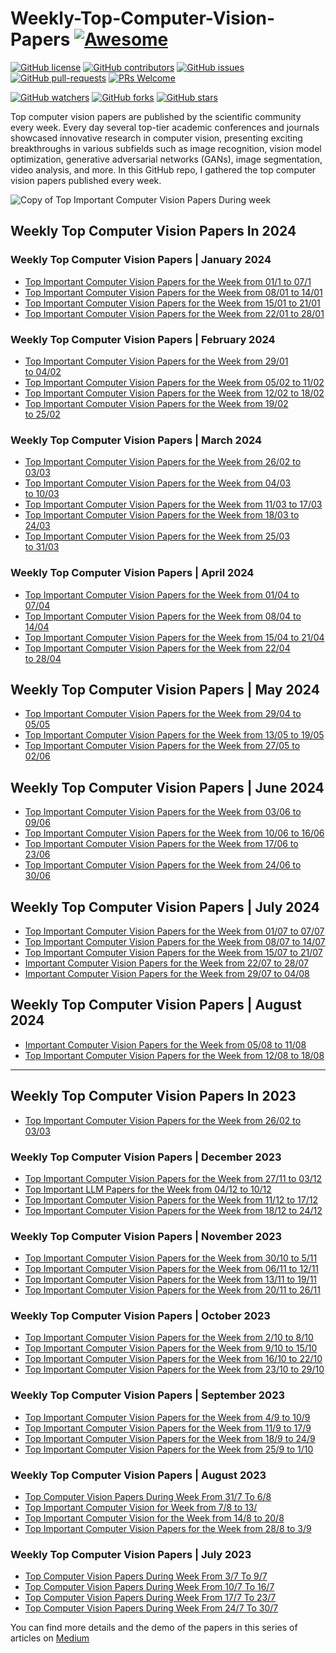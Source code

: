 # Weekly-Top-Computer-Vision-Papers [![Awesome](https://awesome.re/badge.svg)](https://awesome.re)

[![GitHub license](https://img.shields.io/github/license/youssefHosni/Weekly-Top-Computer-Vision-Papers.svg)](https://github.com/youssefHosni/Weekly-Top-Computer-Vision-Papers/blob/master/LICENSE)
[![GitHub contributors](https://img.shields.io/github/contributors/youssefHosni/Weekly-Top-Computer-Vision-Papers.svg)](https://GitHub.com/youssefHosni/Weekly-Top-Computer-Vision-Papers/graphs/contributors/)
[![GitHub issues](https://img.shields.io/github/issues/youssefHosni/Weekly-Top-Computer-Vision-Papers.svg)](https://GitHub.com/youssefHosni/Weekly-Top-Computer-Vision-Papers/issues/)
[![GitHub pull-requests](https://img.shields.io/github/issues-pr/youssefHosni/Weekly-Top-Computer-Vision-Papers.svg)](https://GitHub.com/youssefHosni/Weekly-Top-Computer-Vision-Papers/pulls/)
[![PRs Welcome](https://img.shields.io/badge/PRs-welcome-brightgreen.svg?style=flat-square)](http://makeapullrequest.com)

[![GitHub watchers](https://img.shields.io/github/watchers/youssefHosni/Awesome-Top-Computer-Vision-Papers.svg?style=social&label=Watch)](https://GitHub.com/youssefHosni/Awesome-Top-Computer-Vision-Papers/watchers/)
[![GitHub forks](https://img.shields.io/github/forks/youssefHosni/Awesome-Top-Computer-Vision-Papers.svg?style=social&label=Fork)](https://GitHub.com/youssefHosni/Awesome-Top-Computer-Vision-Papers/network/)
[![GitHub stars](https://img.shields.io/github/stars/youssefHosni/Awesome-Top-Computer-Vision-Papers.svg?style=social&label=Star)](https://GitHub.com/youssefHosni/Awesome-Top-Computer-Vision-Papers/stargazers/)


Top computer vision papers are published by the scientific community every week. 
Every day several top-tier academic conferences and journals showcased innovative research in computer vision, presenting exciting breakthroughs in various subfields such as image recognition, vision model optimization, generative adversarial networks (GANs), image segmentation, video analysis, and more. In this GitHub repo, I gathered the top computer vision papers published every week. 

![Copy of Top Important Computer Vision Papers During week](https://github.com/youssefHosni/Weekly-Top-Computer-Vision-Papers/assets/72076328/8711c7c9-2a82-42f2-aafd-560e39fe7913)


## Weekly Top Computer Vision Papers In 2024 ##
### Weekly Top Computer Vision Papers | January 2024 ###
* [Top Important Computer Vision Papers for the Week from 01/1 to 07/1](https://pub.towardsai.net/top-important-computer-vision-papers-for-the-week-from-01-01-to-07-01-17ce3107debc?sk=71e13d2ae4c7c65acec3ee02c49299c2)
* [Top Important Computer Vision Papers for the Week from 08/01 to 14/01](https://medium.com/@yousefhosni/top-important-computer-vision-papers-for-the-week-from-08-01-to-14-01-0bf3eb33953f?sk=f68bce50388418c4087638c82349e9ee)
* [Top Important Computer Vision Papers for the Week from 15/01 to 21/01](https://pub.towardsai.net/top-important-computer-vision-papers-for-the-week-from-15-01-to-21-01-251fb0654d2f?sk=0c132cd77f7a3b893bb75712bc15abc3)
* [Top Important Computer Vision Papers for the Week from 22/01 to 28/01](https://medium.com/@yousefhosni/top-important-computer-vision-papers-for-the-week-from-22-01-to-28-01-54cf9d4dc22e?sk=00c4407d7ad79a153ec919cc2b243f90)

### Weekly Top Computer Vision Papers | February 2024
* [Top Important Computer Vision Papers for the Week from 29/01 to 04/02](https://medium.com/@yousefhosni/top-important-computer-vision-papers-for-the-week-from-29-01-to-04-02-1566b4b0fe32?sk=a7a0068cdebf86a19d30637a59ea7b1d)
* [Top Important Computer Vision Papers for the Week from 05/02 to 11/02](https://medium.com/gitconnected/top-important-computer-vision-papers-for-the-week-from-05-02-to-11-02-c1125d1efe0c?sk=58bd608d24b078b6f8733ccdf6b5ef5f)
* [Top Important Computer Vision Papers for the Week from 12/02 to 18/02](https://medium.com/towards-artificial-intelligence/top-important-computer-vision-papers-for-the-week-from-12-02-to-18-02-59a799b9601f?sk=7ca19359db15e646ce90f3895d39e9ea)
* [Top Important Computer Vision Papers for the Week from 19/02 to 25/02](https://medium.com/towards-artificial-intelligence/top-important-computer-vision-papers-for-the-week-from-19-02-to-25-02-44b4bc450b3d?sk=a3a1d5479266fea8fdf8d6ec994eb6a7)

### Weekly Top Computer Vision Papers | March 2024
* [Top Important Computer Vision Papers for the Week from 26/02 to 03/03](https://medium.com/towards-artificial-intelligence/top-important-computer-vision-papers-for-the-week-from-26-02-to-03-03-f8fe97bc5086?sk=a0b7c42a13825a82de93c6e2b43c4dcc)
* [Top Important Computer Vision Papers for the Week from 04/03 to 10/03](https://medium.com/towards-artificial-intelligence/top-important-computer-vision-papers-for-the-week-from-04-03-to-10-03-b1ecb41e4f28?sk=e5dcaa20c9d6e6837bacec9cf0e6c6ac)
* [Top Important Computer Vision Papers for the Week from 11/03 to 17/03](https://medium.com/towards-artificial-intelligence/top-important-computer-vision-papers-for-the-week-from-11-03-to-17-03-a4d658337d7a?sk=05bb392fb877e4a6aea7dd724a570878)
* [Top Important Computer Vision Papers for the Week from 18/03 to 24/03](https://medium.com/towards-artificial-intelligence/top-important-computer-vision-papers-for-the-week-from-18-03-to-24-03-b9b559b64067?sk=ff3093a256133b28d5ed96ce96b8d0ec)
* [Top Important Computer Vision Papers for the Week from 25/03 to 31/03](https://medium.com/towards-artificial-intelligence/top-important-computer-vision-papers-for-the-week-from-25-03-to-31-03-dcf951780348?sk=b3ca7f8fb43e3906cac9c90b986e4b20)

### Weekly Top Computer Vision Papers | April 2024
* [Top Important Computer Vision Papers for the Week from 01/04 to 07/04](https://medium.com/towards-artificial-intelligence/top-important-computer-vision-papers-for-the-week-from-01-04-to-07-04-ff824ff02f53?sk=b66c207d5dde2e3fec6ef1e3c4b96f20)
* [Top Important Computer Vision Papers for the Week from 08/04 to 14/04](https://medium.com/towards-artificial-intelligence/top-important-computer-vision-papers-for-the-week-from-08-04-to-14-04-84659842a52c?sk=b63684513c19d9a073c8d6ae00f21844)
* [Top Important Computer Vision Papers for the Week from 15/04 to 21/04](https://medium.com/towards-artificial-intelligence/top-important-computer-vision-papers-for-the-week-from-15-04-to-21-04-581d20a67f03?sk=0bfb495417f1d783d2d38b5da47370cb)
* [Top Important Computer Vision Papers for the Week from 22/04 to 28/04](https://medium.com/towards-artificial-intelligence/top-important-computer-vision-papers-for-the-week-from-22-04-to-28-04-a96f1eff1afc?sk=3345017ea55fd7e70cce7b36adfe6583)

## Weekly Top Computer Vision Papers | May 2024
* [Top Important Computer Vision Papers for the Week from 29/04 to 05/05](https://medium.com/towards-artificial-intelligence/top-important-computer-vision-papers-for-the-week-from-29-04-to-05-05-8b5fa2a55978?sk=08f26f1ceb8f78c138a51ba3084de52e)
* [Top Important Computer Vision Papers for the Week from 13/05 to 19/05](https://medium.com/towards-artificial-intelligence/top-important-computer-vision-papers-for-the-week-from-13-05-to-19-05-f9563c93a256?sk=099826b6805c2e00ec54837c7e4274a5)
* [Top Important Computer Vision Papers for the Week from 27/05 to 02/06](https://medium.com/towards-artificial-intelligence/top-important-computer-vision-papers-for-the-week-from-27-05-to-02-06-f3f5625b9166?sk=56f8c6b2b4111ee729c175be74fd8095)

## Weekly Top Computer Vision Papers | June 2024
* [Top Important Computer Vision Papers for the Week from 03/06 to 09/06](https://medium.com/towards-artificial-intelligence/top-important-computer-vision-papers-for-the-week-from-27-05-to-02-06-d38df7c061b7?sk=c1e87a962f27f263b75eeb8b802ae54e)
* [Top Important Computer Vision Papers for the Week from 10/06 to 16/06](https://medium.com/@yousefhosni/top-important-computer-vision-papers-for-the-week-from-10-06-to-16-06-6fb6512d6424?sk=8ded25aa9202c480dcf9eea1d54a6a51)
* [Top Important Computer Vision Papers for the Week from 17/06 to 23/06](https://medium.com/towards-artificial-intelligence/top-important-computer-vision-papers-for-the-week-from-17-06-to-23-06-858993de1666?sk=c8e6b23ce697bcb103f34c8dc4dacd6d)
* [Top Important Computer Vision Papers for the Week from 24/06 to 30/06](https://medium.com/towards-artificial-intelligence/top-important-computer-vision-papers-for-the-week-from-24-06-to-30-06-ccfc7c704b0c?sk=8ead3e6f6659bca9f996e0e3567e7d5f)

## Weekly Top Computer Vision Papers | July 2024
* [Top Important Computer Vision Papers for the Week from 01/07 to 07/07](https://medium.com/towards-artificial-intelligence/top-important-computer-vision-papers-for-the-week-from-01-07-to-07-07-0d899efb2e1f?sk=ac8e99c2436dbc5eb003fab2249dde7e)
* [Top Important Computer Vision Papers for the Week from 08/07 to 14/07](https://medium.com/towards-artificial-intelligence/top-important-computer-vision-papers-for-the-week-from-08-07-to-14-07-31097f3b0ecb?sk=bc5f140e6c5855602b873d615fc69442)
* [Top Important Computer Vision Papers for the Week from 15/07 to 21/07](https://medium.com/towards-artificial-intelligence/top-important-computer-vision-papers-for-the-week-from-15-07-to-21-07-6e3b853e8dd5?sk=8e86591f86f5cebf589876acb6b95edc)
* [Important Computer Vision Papers for the Week from 22/07 to 28/07](https://open.substack.com/pub/youssefh/p/important-computer-vision-papers?r=1sqbmi&utm_campaign=post&utm_medium=web)
* [Important Computer Vision Papers for the Week from 29/07 to 04/08](https://open.substack.com/pub/youssefh/p/important-llms-papers-for-the-week-f24?r=1sqbmi&utm_campaign=post&utm_medium=web)

## Weekly Top Computer Vision Papers | August 2024
* [Important Computer Vision Papers for the Week from 05/08 to 11/08](https://open.substack.com/pub/youssefh/p/important-computer-vision-papers-d7a?r=1sqbmi&utm_campaign=post&utm_medium=web)
* [Top Important Computer Vision Papers for the Week from 12/08 to 18/08](https://open.substack.com/pub/youssefh/p/top-important-computer-vision-papers-62f?r=1sqbmi&utm_campaign=post&utm_medium=web)

----------------------------------------------------

## Weekly Top Computer Vision Papers In 2023 ##
* [Top Important Computer Vision Papers for the Week from 26/02 to 03/03](https://pub.towardsai.net/top-important-computer-vision-papers-for-the-week-from-26-02-to-03-03-f8fe97bc5086?sk=a0b7c42a13825a82de93c6e2b43c4dcc)

### Weekly Top Computer Vision Papers | December 2023
* [Top Important Computer Vision Papers for the Week from 27/11 to 03/12](https://pub.towardsai.net/top-important-computer-vision-papers-for-the-week-from-27-11-to-03-12-0d7f4b6a4a30?sk=21b3b38d73c61f491989c899c1cb5523)
* [Top Important LLM Papers for the Week from 04/12 to 10/12](https://medium.com/towards-artificial-intelligence/top-important-computer-vision-papers-for-the-week-from-04-12-to-10-12-d15a991e3ad6?sk=6a209ec06bcdfb7445fc0efb638c03fc)
* [Top Important Computer Vision Papers for the Week from 11/12 to 17/12](https://medium.com/towards-artificial-intelligence/top-important-computer-vision-papers-for-the-week-from-11-12-to-17-12-dca9d12456c0?sk=b37e422a96eda00be905a87cf6b12a08)
* [Top Important Computer Vision Papers for the Week from 18/12 to 24/12](https://medium.com/towards-artificial-intelligence/top-important-computer-vision-papers-for-the-week-from-18-12-to-24-12-df684641ed20?sk=5bb14f4c8386bef8916d4fac0213b6f1)

### Weekly Top Computer Vision Papers | November 2023
* [Top Important Computer Vision Papers for the Week from 30/10 to 5/11](https://pub.towardsai.net/top-important-computer-vision-papers-for-the-week-from-30-10-to-5-11-c133d222f0ad?sk=196b86322cb2bcd2b4b73ba7e784e951)
* [Top Important Computer Vision Papers for the Week from 06/11 to 12/11](https://pub.towardsai.net/top-important-computer-vision-papers-for-the-week-from-06-11-to-12-11-b7d53340876a?sk=52b1552aad37d64ccf6df842159bf843)
* [Top Important Computer Vision Papers for the Week from 13/11 to 19/11](https://pub.towardsai.net/top-important-computer-vision-papers-for-the-week-from-13-11-to-19-11-52b36099ea97?sk=e5f8985d93936d6c0a37805ff55a583d)
* [Top Important Computer Vision Papers for the Week from 20/11 to 26/11](https://pub.towardsai.net/top-important-computer-vision-papers-for-the-week-from-20-11-to-26-11-375ec9b0daa5?sk=e98afce3b8f0012e3a6f6b48093fc9f1)

### Weekly Top Computer Vision Papers | October 2023
* [Top Important Computer Vision Papers for the Week from 2/10 to 8/10](https://pub.towardsai.net/top-important-computer-vision-papers-for-the-week-from-2-10-to-8-10-1db3c079965d?sk=4e0e6ef4fe894b30ad0ce2f027efaeaf)
* [Top Important Computer Vision Papers for the Week from 9/10 to 15/10](https://pub.towardsai.net/top-important-computer-vision-papers-for-the-week-from-9-10-to-15-10-43e8bd24db2d?sk=9481b99a59a9ee4e68c6a75441c01cb1)
* [Top Important Computer Vision Papers for the Week from 16/10 to 22/10](https://pub.towardsai.net/top-important-computer-vision-papers-for-the-week-from-16-10-to-22-10-2597ed446eac?sk=83b7094b8b85be2a62333881501fc940)
* [Top Important Computer Vision Papers for the Week from 23/10 to 29/10](https://pub.towardsai.net/top-important-computer-vision-papers-for-the-week-from-23-10-to-29-10-150cd56b4d87?sk=8a78a750008b27ad0ccc9405d22eab1b)
  

### Weekly Top Computer Vision Papers | September 2023
* [Top Important Computer Vision Papers for the Week from 4/9 to 10/9](https://pub.towardsai.net/top-important-computer-vision-papers-for-the-week-from-4-9-to-10-9-13913a29c6db?sk=461dbb205c9bfaafa800756bfdb2f6dc)
* [Top Important Computer Vision Papers for the Week from 11/9 to 17/9](https://pub.towardsai.net/top-important-computer-vision-papers-for-the-week-from-11-9-to-17-9-e37546b12f34?sk=9b42f224fcdceabae854fd1d4016e741)
* [Top Important Computer Vision Papers for the Week from 18/9 to 24/9](https://pub.towardsai.net/top-important-computer-vision-papers-for-the-week-from-18-9-to-24-9-b6570a675363?sk=6630cc8a1193cac18a83e6f36f725e4a)
* [Top Important Computer Vision Papers for the Week from 25/9 to 1/10](https://pub.towardsai.net/top-important-computer-vision-papers-for-the-week-from-25-9-to-1-10-924958e6caa3?sk=7c484a5ad1ce72e7c846357ab1846c61)

### Weekly Top Computer Vision Papers | August 2023
* [Top Computer Vision Papers During Week From 31/7 To 6/8](https://pub.towardsai.net/top-computer-vision-papers-during-week-from-24-7-to-31-7-de7eb25d3fd8?sk=d622fd45365a08c67f9c8a08f5419a54)
* [Top Important Computer Vision for Week from 7/8 to 13/](https://pub.towardsai.net/top-important-computer-vision-for-week-from-7-8-to-13-8-40e790267cbd?sk=d7eee1035804a2b900b8625d64e1f067)
* [Top Important Computer Vision for the Week from 14/8 to 20/8](https://pub.towardsai.net/top-important-computer-vision-for-the-week-from-14-8-to-20-8-108a9d6c7f0c?sk=5416740deffda9d6fb4c25a843298456)
* [Top Important Computer Vision Papers for the Week from 28/8 to 3/9](https://pub.towardsai.net/top-important-computer-vision-papers-for-the-week-from-28-8-to-3-9-24e4c9847ee0?sk=ae71d3143962534c1aac88694da5655f)

### Weekly Top Computer Vision Papers | July 2023
* [Top Computer Vision Papers During Week From 3/7 To 9/7](https://pub.towardsai.net/top-computer-vision-papers-during-week-from-3-7-to-9-7-4c3083fd713c?sk=6e373aea0638d9ca2bf9206cedc5d08e)
* [Top Computer Vision Papers During Week From 10/7 To 16/7](https://pub.towardsai.net/top-computer-vision-papers-during-week-from-10-7-to-16-7-97e0bdb58c2?sk=0924b52153bdf011c8dbba9576defee3)
* [Top Computer Vision Papers During Week From 17/7 To 23/7](https://pub.towardsai.net/top-computer-vision-papers-during-week-from-17-7-to-23-7-73597c3ef427?sk=36ae232adfdf7dc4e4aa443484d9b055)
* [Top Computer Vision Papers During Week From 24/7 To 30/7](https://pub.towardsai.net/top-computer-vision-papers-during-week-from-24-7-to-31-7-e236ca02e0c7?sk=fb444b3966781bb457a89085c5ef1a39)

You can find more details and the demo of the papers in this series of articles on [Medium](https://youssefraafat57.medium.com/list/top-computer-vision-papers-a66040fb6c89)

